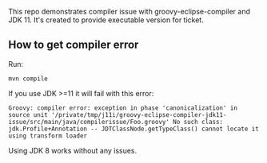 This repo demonstrates compiler issue with groovy-eclipse-compiler and JDK 11.
It's created to provide executable version for ticket.

## How to get compiler error

Run:

    mvn compile

If you use JDK >=11 it will fail with this error:

    Groovy: compiler error: exception in phase 'canonicalization' in source unit '/private/tmp/j11i/groovy-eclipse-compiler-jdk11-issue/src/main/java/compilerissue/Foo.groovy' No such class: jdk.Profile+Annotation -- JDTClassNode.getTypeClass() cannot locate it using transform loader

Using JDK 8 works without any issues.
